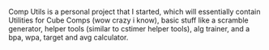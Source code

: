 Comp Utils is a personal project that I started, which will essentially contain Utilities for Cube Comps (wow crazy i know),
basic stuff like a scramble generator, helper tools (similar to cstimer helper tools), alg trainer, and a bpa, wpa, target and avg calculator.
